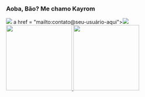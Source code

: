 ### Aoba, Bão? Me chamo Kayrom


<div>
<a href="https://instagram.com/Kayrom_Samuel" target="_blank"><img src="https://img.shields.io/badge/-Instagram-%23E4405F?style=for-the-badge&logo=instagram&logoColor=white" target="_blank"></a>   
a href = "mailto:contato@seu-usuário-aqui"><img src="https://img.shields.io/badge/Gmail-D14836?style=for-the-badge&logo=gmail&logoColor=white" target="_blank"></a>
</div>

<div>
<a href="https://github.com/httpskayrom">
<img height="180em" src="https://github-readme-stats.vercel.app/api/top-langs/?username=httpskayrom&layout=compact&langs_count=7&theme=dracula"/>
<img height="180em" src="https://github-readme-stats.vercel.app/api?username=httpskayrom&show_icons=true&theme=dracula&include_all_commits=true&count_private=true"/>
</div>
